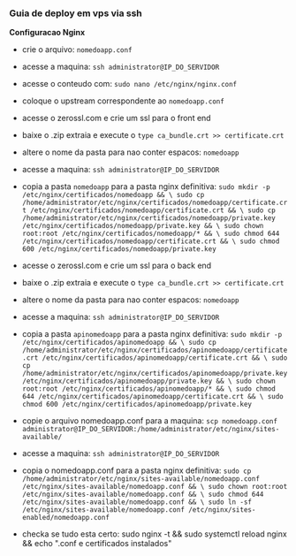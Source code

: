 ### Guia de deploy em vps via ssh
**Configuracao Nginx**
- crie o arquivo: `nomedoapp.conf`
- acesse a maquina: `ssh administrator@IP_DO_SERVIDOR`
- acesse o conteudo com: `sudo nano /etc/nginx/nginx.conf`
- coloque o upstream correspondente ao `nomedoapp.conf`
- acesse o zerossl.com e crie um ssl para o front end 
- baixe o .zip extraia e execute o `type ca_bundle.crt >> certificate.crt`
- altere o nome da pasta para nao conter espacos: `nomedoapp`
- acesse a maquina: `ssh administrator@IP_DO_SERVIDOR`
  
- copia a pasta `nomedoapp` para a pasta nginx definitiva: 
` sudo mkdir -p /etc/nginx/certificados/nomedoapp && \
sudo cp /home/administrator/etc/nginx/certificados/nomedoapp/certificate.crt /etc/nginx/certificados/nomedoapp/certificate.crt && \
sudo cp /home/administrator/etc/nginx/certificados/nomedoapp/private.key /etc/nginx/certificados/nomedoapp/private.key && \
sudo chown root:root /etc/nginx/certificados/nomedoapp/* && \
sudo chmod 644 /etc/nginx/certificados/nomedoapp/certificate.crt && \
sudo chmod 600 /etc/nginx/certificados/nomedoapp/private.key `


- acesse o zerossl.com e crie um ssl para o back end
- baixe o .zip extraia e execute o `type ca_bundle.crt >> certificate.crt`
- altere o nome da pasta para nao conter espacos: `nomedoapp`
- acesse a maquina: `ssh administrator@IP_DO_SERVIDOR`
  
- copia a pasta `apinomedoapp` para a pasta nginx definitiva: 
` sudo mkdir -p /etc/nginx/certificados/apinomedoapp && \
sudo cp /home/administrator/etc/nginx/certificados/apinomedoapp/certificate.crt /etc/nginx/certificados/apinomedoapp/certificate.crt && \
sudo cp /home/administrator/etc/nginx/certificados/apinomedoapp/private.key /etc/nginx/certificados/apinomedoapp/private.key && \
sudo chown root:root /etc/nginx/certificados/apinomedoapp/* && \
sudo chmod 644 /etc/nginx/certificados/apinomedoapp/certificate.crt && \
sudo chmod 600 /etc/nginx/certificados/apinomedoapp/private.key `

- copie o arquivo nomedoapp.conf para a maquina: `scp nomedoapp.conf administrator@IP_DO_SERVIDOR:/home/administrator/etc/nginx/sites-available/`
  
- acesse a maquina: `ssh administrator@IP_DO_SERVIDOR`
- copia o nomedoapp.conf para a pasta nginx definitiva: `sudo cp /home/administrator/etc/nginx/sites-available/nomedoapp.conf /etc/nginx/sites-available/nomedoapp.conf && \
sudo chown root:root /etc/nginx/sites-available/nomedoapp.conf && \
sudo chmod 644 /etc/nginx/sites-available/nomedoapp.conf && \
sudo ln -sf /etc/nginx/sites-available/nomedoapp.conf /etc/nginx/sites-enabled/nomedoapp.conf`


- checka se tudo esta certo: sudo nginx -t && sudo systemctl reload nginx && echo ".conf e certificados instalados"
